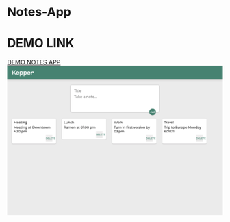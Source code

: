 # Notes-App
# DEMO LINK
[DEMO NOTES APP](https://luisenriquelemals.github.io/Notes-App/)
![](Captures/C1.png)
